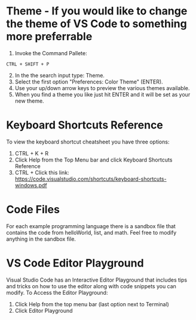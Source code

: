 # Theme - If you would like to change the theme of VS Code to something more preferrable
1. Invoke the Command Pallete:
```
CTRL + SHIFT + P
```
2. In the the search input type: Theme.
3. Select the first option "Preferences: Color Theme" (ENTER).
4. Use your up/down arrow keys to preview the various themes available.
5. When you find a theme you like just hit ENTER and it will be set as your new theme.

# Keyboard Shortcuts Reference
To view the keyboard shortcut cheatsheet you have three options: 
1. CTRL + K + R
2. Click Help from the Top Menu bar and click Keyboard Shortcuts Reference
3. CTRL + Click this link: https://code.visualstudio.com/shortcuts/keyboard-shortcuts-windows.pdf

# Code Files
For each example programming language there is a sandbox file that contains the code from helloWorld, list, and math.
Feel free to modify anything in the sandbox file.

# VS Code Editor Playground
Visual Studio Code has an Interactive Editor Playground that includes tips and tricks on how to use the editor along with code snippets you can modify.
To Access the Editor Playground: 
1. Click Help from the top menu bar (last option next to Terminal)
2. Click Editor Playground
